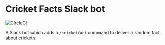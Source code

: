 # Cricket Facts Slack bot

[![CircleCI](https://circleci.com/gh/smbkr/cricket-facts.svg?style=svg)](https://circleci.com/gh/smbkr/cricket-facts)

A Slack bot which adds a `/cricketfact` command to deliver a random fact about crickets.

